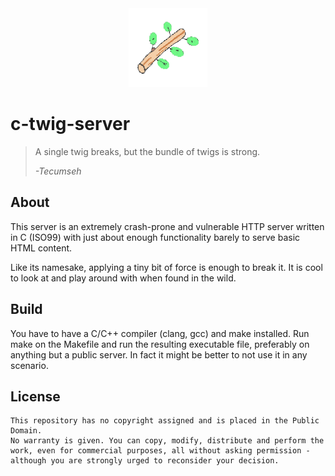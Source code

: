 <div align="center">
<picture>
    <img src="/assets/icon.png" width="25%">
</picture>
</div>

# c-twig-server

> A single twig breaks, but the bundle of twigs is strong.
> 
> *-Tecumseh*

## About

This server is an extremely crash-prone and vulnerable HTTP server written in C (ISO99) with just about enough functionality barely to serve basic HTML content.

Like its namesake, applying a tiny bit of force is enough to break it. It is cool to look at and play around with when found in the wild.

## Build

You have to have a C/C++ compiler (clang, gcc) and make installed. Run make on the Makefile and run the resulting executable file, preferably on anything but a public server. In fact it might be better to not use it in any scenario.

## License

    This repository has no copyright assigned and is placed in the Public Domain.
    No warranty is given. You can copy, modify, distribute and perform the work, even for commercial purposes, all without asking permission - although you are strongly urged to reconsider your decision.
